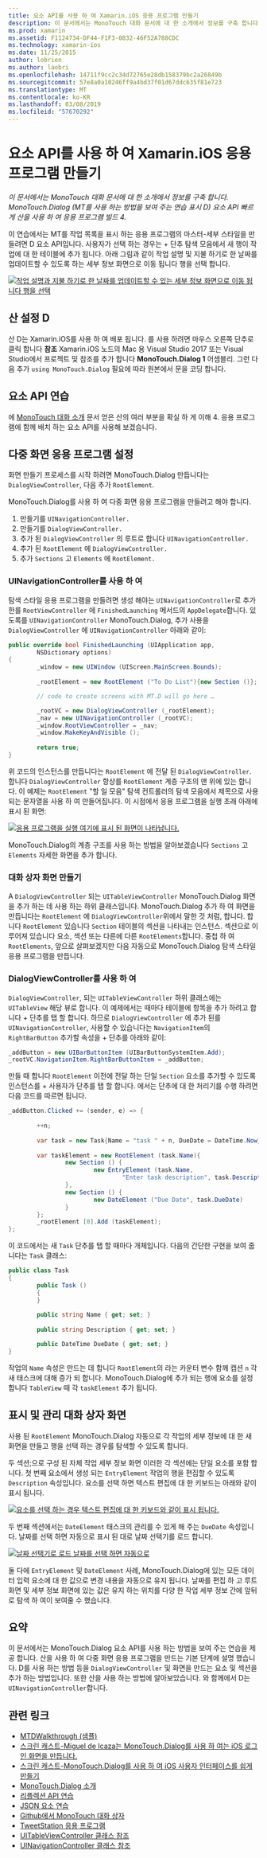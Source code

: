 ```yaml
---
title: 요소 API를 사용 하 여 Xamarin.iOS 응용 프로그램 만들기
description: 이 문서에서는 MonoTouch 대화 문서에 대 한 소개에서 정보를 구축 합니다. MonoTouch.Dialog (MT를 사용 하는 방법을 보여 주는 연습 표시 D) 요소 API 빠르게 산을 사용 하 여 응용 프로그램 빌드 4.
ms.prod: xamarin
ms.assetid: F1124734-DF44-F1F3-0832-46F52A788CDC
ms.technology: xamarin-ios
ms.date: 11/25/2015
author: lobrien
ms.author: laobri
ms.openlocfilehash: 14711f9cc2c34d72765e28db158379bc2a26849b
ms.sourcegitcommit: 57e8a0a10246ff9a4bd37f01d67ddc635f81e723
ms.translationtype: MT
ms.contentlocale: ko-KR
ms.lasthandoff: 03/08/2019
ms.locfileid: "57670292"
---
```

# <a name="creating-a-xamarinios-application-using-the-elements-api"></a>요소 API를 사용 하 여 Xamarin.iOS 응용 프로그램 만들기

_이 문서에서는 MonoTouch 대화 문서에 대 한 소개에서 정보를 구축 합니다. MonoTouch.Dialog (MT를 사용 하는 방법을 보여 주는 연습 표시 D) 요소 API 빠르게 산을 사용 하 여 응용 프로그램 빌드 4._

이 연습에서는 MT를 작업 목록을 표시 하는 응용 프로그램의 마스터-세부 스타일을 만들려면 D 요소 API입니다. 사용자가 선택 하는 경우는 <span class="ui"> + </span> 단추 탐색 모음에서 새 행이 작업에 대 한 테이블에 추가 됩니다. 아래 그림과 같이 작업 설명 및 지불 하기로 한 날짜를 업데이트할 수 있도록 하는 세부 정보 화면으로 이동 됩니다 행을 선택 합니다.

 [![](elements-api-walkthrough-images/01-task-list-app.png "작업 설명과 지불 하기로 한 날짜를 업데이트할 수 있는 세부 정보 화면으로 이동 됩니다 행을 선택")](elements-api-walkthrough-images/01-task-list-app.png#lightbox)

 ## <a name="setting-up-mtd"></a>산 설정 D

산 D는 Xamarin.iOS를 사용 하 여 배포 됩니다. 를 사용 하려면 마우스 오른쪽 단추로 클릭 합니다 **참조** Xamarin.iOS 노드의 Mac 용 Visual Studio 2017 또는 Visual Studio에서 프로젝트 및 참조를 추가 합니다 **MonoTouch.Dialog 1** 어셈블리. 그런 다음 추가 `using MonoTouch.Dialog` 필요에 따라 원본에서 문을 코딩 합니다.

## <a name="elements-api-walkthrough"></a>요소 API 연습

에 [MonoTouch 대화 소개](~/ios/user-interface/monotouch.dialog/index.md) 문서 얻은 산의 여러 부분을 확실 하 게 이해 4. 응용 프로그램에 함께 배치 하는 요소 API를 사용해 보겠습니다.

## <a name="setting-up-the-multi-screen-application"></a>다중 화면 응용 프로그램 설정

화면 만들기 프로세스를 시작 하려면 MonoTouch.Dialog 만듭니다는 `DialogViewController`, 다음 추가 `RootElement`.

MonoTouch.Dialog를 사용 하 여 다중 화면 응용 프로그램을 만들려고 해야 합니다.

1.  만들기를 `UINavigationController.`
1.  만들기를 `DialogViewController.`
1.  추가 된 `DialogViewController` 의 루트로 합니다  `UINavigationController.` 
1.  추가 된 `RootElement` 에  `DialogViewController.`
1.  추가 `Sections` 고 `Elements` 에  `RootElement.` 

### <a name="using-a-uinavigationcontroller"></a>UINavigationController를 사용 하 여

탐색 스타일 응용 프로그램을 만들려면 생성 해야는 `UINavigationController`로 추가한를 `RootViewController` 에 `FinishedLaunching` 메서드의 `AppDelegate`합니다. 있도록를 `UINavigationController` MonoTouch.Dialog, 추가 사용을 `DialogViewController` 에 `UINavigationController` 아래와 같이:

```csharp
public override bool FinishedLaunching (UIApplication app, 
        NSDictionary options)
{
        _window = new UIWindow (UIScreen.MainScreen.Bounds);
            
        _rootElement = new RootElement ("To Do List"){new Section ()};

        // code to create screens with MT.D will go here …

        _rootVC = new DialogViewController (_rootElement);
        _nav = new UINavigationController (_rootVC);
        _window.RootViewController = _nav;
        _window.MakeKeyAndVisible ();
            
        return true;
}
```

위 코드의 인스턴스를 만듭니다는 `RootElement` 에 전달 된 `DialogViewController`. 합니다 `DialogViewController` 항상를 `RootElement` 계층 구조의 맨 위에 있는 합니다. 이 예제는 `RootElement` "할 일 모음" 탐색 컨트롤러의 탐색 모음에서 제목으로 사용 되는 문자열을 사용 하 여 만들어집니다. 이 시점에서 응용 프로그램을 실행 초래 아래에 표시 된 화면:

 [![](elements-api-walkthrough-images/02-to-do-list-screen-.png "응용 프로그램을 실행 여기에 표시 된 화면이 나타납니다.")](elements-api-walkthrough-images/02-to-do-list-screen-.png#lightbox)

MonoTouch.Dialog의 계층 구조를 사용 하는 방법을 알아보겠습니다 `Sections` 고 `Elements` 자세한 화면을 추가 합니다.

### <a name="creating-the-dialog-screens"></a>대화 상자 화면 만들기

A `DialogViewController` 되는 `UITableViewController` MonoTouch.Dialog 화면을 추가 하는 데 사용 하는 하위 클래스입니다. MonoTouch.Dialog 추가 하 여 화면을 만듭니다는 `RootElement` 에 `DialogViewController`위에서 말한 것 처럼, 합니다. 합니다 `RootElement` 있습니다 `Section` 테이블의 섹션을 나타내는 인스턴스.
섹션으로 이루어져 있습니다 요소, 섹션 또는 다른에 다른 `RootElements`합니다. 중첩 하 여 `RootElements`, 앞으로 살펴보겠지만 다음 자동으로 MonoTouch.Dialog 탐색 스타일 응용 프로그램을 만듭니다.

### <a name="using-dialogviewcontroller"></a>DialogViewController를 사용 하 여

`DialogViewController`, 되는 `UITableViewController` 하위 클래스에는 `UITableView` 해당 뷰로 합니다. 이 예제에서는 때마다 테이블에 항목을 추가 하려고 합니다 <span class="ui"> + </span> 단추를 탭 할 합니다. 하므로 `DialogViewController` 에 추가 된를 `UINavigationController`, 사용할 수 있습니다는 `NavigationItem`의 `RightBarButton` 추가할 속성을 <span class="ui"> + </span> 단추를 아래와 같이:

```csharp
_addButton = new UIBarButtonItem (UIBarButtonSystemItem.Add);
_rootVC.NavigationItem.RightBarButtonItem = _addButton;
```

만들 때 합니다 `RootElement` 이전에 전달 하는 단일 `Section` 요소를 추가할 수 있도록 인스턴스를 <span class="ui"> + </span> 사용자가 단추를 탭 할 합니다. 에서는 단추에 대 한 처리기를 수행 하려면 다음 코드를 따르면 됩니다.

```csharp
_addButton.Clicked += (sender, e) => {
                
        ++n;
                
        var task = new Task{Name = "task " + n, DueDate = DateTime.Now};
                
        var taskElement = new RootElement (task.Name){
                new Section () {
                        new EntryElement (task.Name, 
                                "Enter task description", task.Description)
                },
                new Section () {
                        new DateElement ("Due Date", task.DueDate)
                }
        };
        _rootElement [0].Add (taskElement);
};
```

이 코드에서는 새 `Task` 단추를 탭 할 때마다 개체입니다. 다음의 간단한 구현을 보여 줍니다는 `Task` 클래스:

```csharp
public class Task
{   
        public Task ()
        {
        }
        
        public string Name { get; set; }
        
        public string Description { get; set; }

        public DateTime DueDate { get; set; }
}
```

작업의 `Name` 속성은 만드는 데 합니다 `RootElement`의 라는 카운터 변수 함께 캡션 `n` 각 새 태스크에 대해 증가 되 합니다. MonoTouch.Dialog에 추가 되는 행에 요소를 설정 합니다 `TableView` 때 각 `taskElement` 추가 됩니다.

## <a name="presenting-and-managing-dialog-screens"></a>표시 및 관리 대화 상자 화면

사용 된 `RootElement` MonoTouch.Dialog 자동으로 각 작업의 세부 정보에 대 한 새 화면을 만들고 행을 선택 하는 경우를 탐색할 수 있도록 합니다.

두 섹션;으로 구성 된 자체 작업 세부 정보 화면 이러한 각 섹션에는 단일 요소를 포함 합니다. 첫 번째 요소에서 생성 되는 `EntryElement` 작업의 행을 편집할 수 있도록 `Description` 속성입니다. 요소를 선택 하면 텍스트 편집에 대 한 키보드는 아래와 같이 표시 됩니다.

 [![](elements-api-walkthrough-images/03-create-task.png "요소를 선택 하는 경우 텍스트 편집에 대 한 키보드와 같이 표시 됩니다.")](elements-api-walkthrough-images/03-create-task.png#lightbox)

두 번째 섹션에서는 `DateElement` 태스크의 관리를 수 있게 해 주는 `DueDate` 속성입니다. 날짜를 선택 하면 자동으로 표시 된 대로 날짜 선택기를 로드 합니다.

 [![](elements-api-walkthrough-images/04-date-picker.png "날짜 선택기로 로드 날짜를 선택 하면 자동으로")](elements-api-walkthrough-images/04-date-picker.png#lightbox)

둘 다에 `EntryElement` 및 `DateElement` 사례, MonoTouch.Dialog에 있는 모든 데이터 입력 요소에 대 한 값으로 변경 내용을 자동으로 유지 됩니다. 날짜를 편집 하 고 루트 화면 및 세부 정보 화면에 있는 값은 유지 하는 위치를 다양 한 작업 세부 정보 간에 앞뒤로 탐색 하 여이 보여줄 수 했습니다.

## <a name="summary"></a>요약

이 문서에서는 MonoTouch.Dialog 요소 API를 사용 하는 방법을 보여 주는 연습을 제공 합니다. 산을 사용 하 여 다중 화면 응용 프로그램을 만드는 기본 단계에 설명 했습니다. D를 사용 하는 방법 등을 `DialogViewController` 및 화면을 만드는 요소 및 섹션을 추가 하는 방법입니다. 또한 산을 사용 하는 방법에 알아보았습니다. 와 함께에서 D는 `UINavigationController`합니다.

## <a name="related-links"></a>관련 링크

- [MTDWalkthrough (샘플)](https://developer.xamarin.com/samples/MTDWalkthrough/)
- [스크린 캐스트-Miguel de Icaza는 MonoTouch.Dialog를 사용 하 여는 iOS 로그인 화면을 만듭니다.](http://youtu.be/3butqB1EG0c)
- [스크린 캐스트-MonoTouch.Dialog를 사용 하 여 iOS 사용자 인터페이스를 쉽게 만들기](http://youtu.be/j7OC5r8ZkYg)
- [MonoTouch.Dialog 소개](~/ios/user-interface/monotouch.dialog/index.md)
- [리플렉션 API 연습](~/ios/user-interface/monotouch.dialog/reflection-api-walkthrough.md)
- [JSON 요소 연습](~/ios/user-interface/monotouch.dialog/json-element-walkthrough.md)
- [Github에서 MonoTouch 대화 상자](https://github.com/migueldeicaza/MonoTouch.Dialog)
- [TweetStation 응용 프로그램](https://github.com/migueldeicaza/TweetStation)
- [UITableViewController 클래스 참조](https://developer.apple.com/library/ios/#DOCUMENTATION/UIKit/Reference/UITableViewController_Class/Reference/Reference.html)
- [UINavigationController 클래스 참조](https://developer.apple.com/library/ios/#documentation/UIKit/Reference/UINavigationController_Class/Reference/Reference.html)
